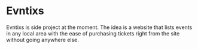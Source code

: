 # Evntixs
Evntixs is side project at the moment. The idea is a website that lists events in any local area with the ease of purchasing tickets right from the site without going anywhere else.

